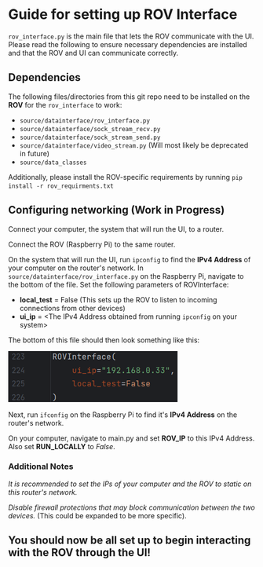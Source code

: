 # Guide for setting up ROV Interface

`rov_interface.py` is the main file that lets the ROV communicate with the UI. 
Please read the following to ensure necessary dependencies are installed and that the ROV and UI can communicate correctly.

## Dependencies

The following files/directories from this git repo need to be installed on the **ROV** for the `rov_interface` to work:

- `source/datainterface/rov_interface.py`
- `source/datainterface/sock_stream_recv.py`
- `source/datainterface/sock_stream_send.py`
- `source/datainterface/video_stream.py` (Will most likely be deprecated in future)
- `source/data_classes`

Additionally, please install the ROV-specific requirements by running `pip install -r rov_requirments.txt`

## Configuring networking (Work in Progress)

Connect your computer, the system that will run the UI, to a router.

Connect the ROV (Raspberry Pi) to the same router.

On the system that will run the UI, run `ipconfig` to find the **IPv4 Address** of your computer on the router's network.
In `source/datainterface/rov_interface.py` on the Raspberry Pi, navigate to the bottom of the file. Set the following parameters of ROVInterface:

- **local_test** = False (This sets up the ROV to listen to incoming connections from other devices)
- **ui_ip** = <The IPv4 Address obtained from running `ipconfig` on your system>

The bottom of this file should then look something like this:

![Example of correctly configured ROVInterface](/../../README-IMAGES/ROVInterfaceexample.png)

Next, run `ifconfig` on the Raspberry Pi to find it's **IPv4 Address** on the router's network.

On your computer, navigate to main.py and set **ROV_IP** to this IPv4 Address. Also set **RUN_LOCALLY** to *False*.

### Additional Notes

_It is recommended to set the IPs of your computer and the ROV to static on this router's network._

_Disable firewall protections that may block communication between the two devices._ (This could be expanded to be more specific).

## You should now be all set up to begin interacting with the ROV through the UI!
